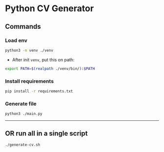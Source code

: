 # Python CV Generator


## Commands

### Load env

```sh
python3 -m venv ./venv
```

- After init `venv`, put this on path:

```sh
export PATH=$(realpath ./venv/bin/):$PATH
```

### Install requirements

```sh
pip install -r requirements.txt
```

### Generate file

```sh
python3 ./main.py
```

-----

## OR run all in a single script

```sh
./generate-cv.sh
```
